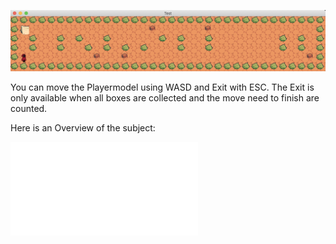 ![What the game looks like](./assets/screenshot.png)

You can move the Playermodel using WASD and Exit with ESC. The Exit is only available when all boxes are collected and the move need to finish are counted.

Here is an Overview of the subject:

![View the Subject](./en.subject.pdf)
